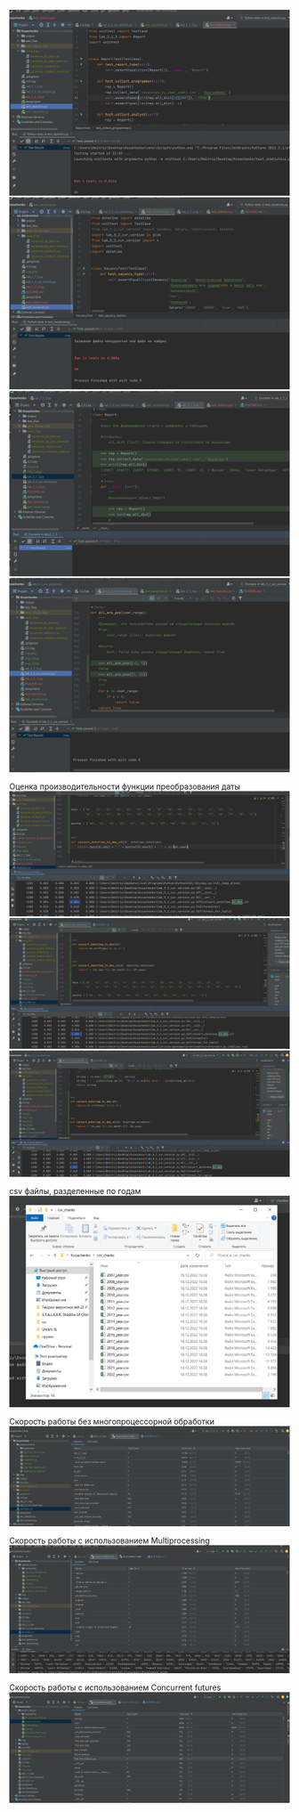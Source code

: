 ![img.png](img/img.png)
![img_1.png](img/img_1.png)
![img_2.png](img/img_2.png)
![img_3.png](img/img_3.png)

Оценка производительности функции преобразования даты
![img_4.png](img/img_4.png)
![img_5.png](img/img_5.png)
![img_6.png](img/img_6.png)

csv файлы, разделенные по годам
![img_7.png](img/img_7.png)

Скорость работы без многопроцессорной обработки
![img_8.png](img/img_8.png)

Скорость работы с использованием Multiprocessing
![img_9.png](img/img_9.png)

Скорость работы с использованием Concurrent futures
![img_10.png](img/img_10.png)